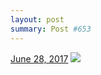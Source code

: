 ```yaml
---
layout: post
summary: Post #653
---
```


<p>
  <time><a href="/653">June 28, 2017</a></time>
  <a href="/653"><img src="{{ site.assets_url }}/653-480.jpg" srcset="{{ site.assets_url }}/653-240.jpg 240w, {{ site.assets_url }}/653-480.jpg 480w, {{ site.assets_url }}/653-720.jpg 720w, {{ site.assets_url }}/653-960.jpg 960w" sizes="(min-width: 700px) 50vw, calc(100vw - 2rem)" /></a>
</p>
